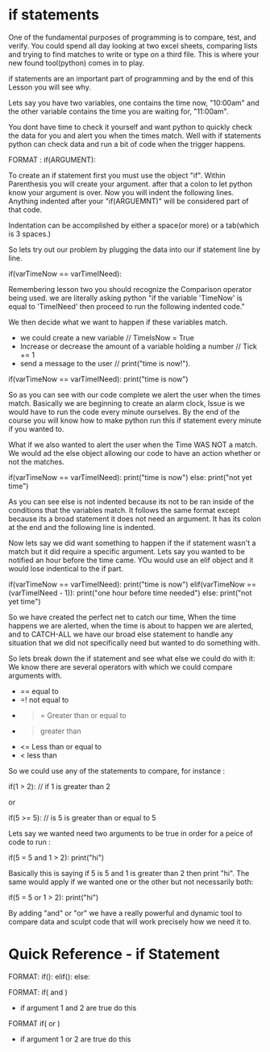 # if statements

One of the fundamental purposes of programming is to compare, test, and
verify. You could spend all day looking at two excel sheets, comparing lists
and trying to find matches to write or type on a third file. This is where your
new found tool(python) comes in to play.

if statements are an important part of programming and by the end of this Lesson
you will see why.

Lets say you have two variables, one contains the time now, "10:00am" and the
other variable contains the time you are waiting for, "11:00am".

You dont have time to check it yourself and want python to quickly check the
data for you and alert you when the times match. Well with if statements python
can check data and run a bit of code when the trigger happens.

FORMAT :
if(ARGUMENT):
  <DO THIS>

To create an if statement first you must use the object "if". Within Parenthesis
you will create your argument. after that a colon to let python know your argument is over.
Now you will indent the following lines. Anything indented after your
"if(ARGUEMNT)" will be considered part of that code.

Indentation can be accomplished by either a space(or more) or a tab(which is 3
spaces.)

So lets try out our problem by plugging the data into our if statement line by
line.

if(varTimeNow == varTimeINeed):

Remembering lesson two you should recognize the Comparison operator being used.
we are literally asking python "if the variable 'TimeNow' is equal to 'TimeINeed'
then proceed to run the following indented code."

We then decide what we want to happen if these variables match.
   - we could create a new variable //  TimeIsNow = True
   - Increase or decrease the amount of a variable holding a number // Tick += 1
   - send a message to the user  // print("time is now!").

if(varTimeNow == varTimeINeed):
  print("time is now")

So as you can see with our code complete we alert the user when the times match.
Basically we are beginning to create an alarm clock, Issue is we would have
to run the code every minute ourselves. By the end of the course you will know
how to make python run this if statement every minute if you wanted to.

What if we also wanted to alert the user when the Time WAS NOT a match. We would
ad the else object allowing our code to have an action whether or not the
matches.

if(varTimeNow == varTimeINeed):
  print("time is now")
else:
  print("not yet time")

As you can see else is not indented because its not to be ran inside of the
conditions that the variables match. It follows the same format except because its
a broad statement it does not need an argument. It has its colon at the end and
the following line is indented.

Now lets say we did want something to happen if the if statement wasn't a match but
it did require a specific argument. Lets say you wanted to be notified an hour
before the time came. YOu would use an elif object and it would lose indentical
to the if part.

if(varTimeNow == varTimeINeed):
  print("time is now")
elif(varTimeNow == (varTimeINeed - 1)):
  print("one hour before time needed")
else:
  print("not yet time")

So we have created the perfect net to catch our time, When the time happens we
are alerted, when the time is about to happen we are alerted, and to CATCH-ALL
we have our broad else statement to handle any situation that we did not
specifically need but wanted to do something with.

So lets break down the if statement and see what else we could do with it:
We know there are several operators with which we could compare arguments with.

  - == equal to
  - =! not equal to
  - >= Greater than or equal to
  - > greater than
  - <= Less than or equal to
  - < less than

So we could use any of the statements to compare, for instance :

if(1 > 2): // if 1 is greater than 2

or

if(5 >= 5): // is 5 is greater than or equal to 5

Lets say we wanted need two arguments to be true in order for a peice of code to
run :

if(5 = 5 and 1 > 2):
  print("hi")

Basically this is saying if 5 is 5 and 1 is greater than 2 then print "hi". The
same would apply if we wanted one or the other but not necessarily both:

if(5 = 5 or 1 > 2):
  print("hi")

By adding "and" or "or" we have a really powerful and dynamic tool to compare
data and sculpt code that will work precisely how we need it to.

# Quick Reference - if Statement

FORMAT:
if(<ARGUMENT>):
  <DO THIS>
elif(<ARGUMENT>):
  <DO THIS>
else:
  <DO THIS>

FORMAT:
if(<ARGUMENT> and <ARGUEMENT>)
  - if argument 1 and 2 are true do this

FORMAT
if(<ARGUMENT> or <ARGUEMENT>)
  - if argument 1 or 2 are true do this
